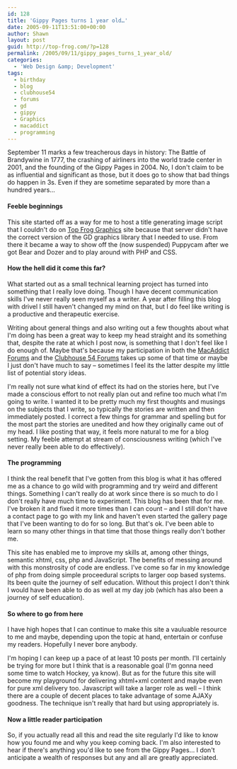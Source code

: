 ```yaml
---
id: 128
title: 'Gippy Pages turns 1 year old…'
date: 2005-09-11T13:51:00+00:00
author: Shawn
layout: post
guid: http://top-frog.com/?p=128
permalink: /2005/09/11/gippy_pages_turns_1_year_old/
categories:
  - 'Web Design &amp; Development'
tags:
  - birthday
  - blog
  - clubhouse54
  - forums
  - gd
  - gippy
  - Graphics
  - macaddict
  - programming
---
```

September 11 marks a few treacherous days in history: The Battle of Brandywine in 1777, the crashing of airliners into the world trade center in 2001, and the founding of the Gippy Pages in 2004. No, I don't claim to be as influential and significant as those, but it does go to show that bad things do happen in 3s. Even if they are sometime separated by more than a hundred years…



#### Feeble beginnings

This site started off as a way for me to host a title generating image script that I couldn't do on [Top Frog Graphics](http://www.topfroggraphics.com) site because that server didn't have the correct version of the GD graphics library that I needed to use. From there it became a way to show off the (now suspended) Puppycam after we got Bear and Dozer and to play around with PHP and CSS.

#### How the hell did it come this far?

What started out as a small technical learning project has turned into something that I really love doing. Though I have decent communication skills I've never really seen myself as a writer. A year after filling this blog with drivel I still haven't changed my mind on that, but I do feel like writing is a productive and therapeutic exercise.

Writing about general things and also writing out a few thoughts about what I'm doing has been a great way to keep my head straight and its something that, despite the rate at which I post now, is something that I don't feel like I do enough of. Maybe that's because my participation in both the [MacAddict Forums](http://www.macaddict.com/forums/) and the [Clubhouse 54 Forums](http://www.clubhouse54.com/phpbb2/) takes up some of that time or maybe I just don't have much to say – sometimes I feel its the latter despite my little list of potential story ideas.

I'm really not sure what kind of effect its had on the stories here, but I've made a conscious effort to not really plan out and refine too much what I'm going to write. I wanted it to be pretty much my first thoughts and musings on the subjects that I write, so typically the stories are written and then immediately posted. I correct a few things for grammar and spelling but for the most part the stories are unedited and how they originally came out of my head. I like posting that way, it feels more natural to me for a blog setting. My feeble attempt at stream of consciousness writing (which I've never really been able to do effectively).

#### The programming

I think the real benefit that I've gotten from this blog is what it has offered me as a chance to go wild with programming and try weird and different things. Something I can't really do at work since there is so much to do I don't really have much time to experiment. This blog has been that for me. I've broken it and fixed it more times than I can count – and I still don't have a contact page to go with my link and haven't even started the gallery page that I've been wanting to do for so long. But that's ok. I've been able to learn so many other things in that time that those things really don't bother me.

This site has enabled me to improve my skills at, among other things, semantic xhtml, css, php and JavaScript. The benefits of messing around with this monstrosity of code are endless. I've come so far in my knowledge of php from doing simple proceedural scripts to larger oop based systems. Its been quite the journey of self education. Without this project I don't think I would have been able to do as well at my day job (which has also been a journey of self education).

#### So where to go from here

I have high hopes that I can continue to make this site a vauluable resource to me and maybe, depending upon the topic at hand, entertain or confuse my readers. Hopefully I never bore anybody.

I'm hoping I can keep up a pace of at least 10 posts per month. I'll certainly be trying for more but I think that is a reasonable goal (I'm gonna need some time to watch Hockey, ya know). But as for the future this site will become my playground for delivering xhtml+xml content and maybe even for pure xml delivery too. Javascript will take a larger role as well – I think there are a couple of decent places to take advantage of some AJAXy goodness. The technique isn't really that hard but using appropriately is.

#### Now a little reader participation

So, if you actually read all this and read the site regularly I'd like to know how you found me and why you keep coming back. I'm also interested to hear if there's anything you'd like to see from the Gippy Pages… I don't anticipate a wealth of responses but any and all are greatly appreciated.